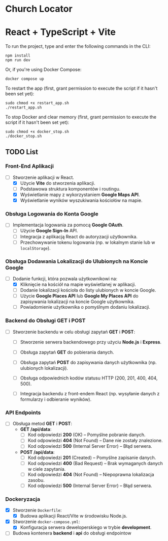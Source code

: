 # Church Locator
# React + TypeScript + Vite

To run the project, type and enter the following commands in the CLI:
```
npm install
npm run dev
```

Or, if you're using Docker Compose:
```
docker compose up
```
To restart the app (first, grant permission to execute the script if it hasn't been set yet):
```
sudo chmod +x restart_app.sh
./restart_app.sh
```
To stop Docker and clear memory (first, grant permission to execute the script if it hasn't been set yet):
```
sudo chmod +x docker_stop.sh
./docker_stop.sh
```

## TODO List

### Front-End Aplikacji
- [ ] Stworzenie aplikacji w React.
  - [x] Użycie **Vite** do stworzenia aplikacji.
  - [ ] Podstawowa struktura komponentów i routingu.
  - [x] Wyświetlanie mapy z wykorzystaniem **Google Maps API**.
  - [x] Wyświetlanie wyników wyszukiwania kościołów na mapie.

### Obsługa Logowania do Konta Google
- [ ] Implementacja logowania za pomocą **Google OAuth**.
  - [ ] Użycie **Google Sign-In** API.
  - [ ] Integracja z aplikacją React do autoryzacji użytkownika.
  - [ ] Przechowywanie tokenu logowania (np. w lokalnym stanie lub w `localStorage`).

### Obsługa Dodawania Lokalizacji do Ulubionych na Koncie Google
- [ ] Dodanie funkcji, która pozwala użytkownikowi na:
  - [x] Kliknięcie na kościół na mapie wyświetlanej w aplikacji.
  - [ ] Dodanie lokalizacji kościoła do listy ulubionych w koncie Google.
  - [ ] Użycie **Google Places API** lub **Google My Places API** do zapisywania lokalizacji na koncie Google użytkownika.
  - [ ] Powiadomienie użytkownika o pomyślnym dodaniu lokalizacji.

### Backend do Obsługi GET i POST
- [ ] Stworzenie backendu w celu obsługi zapytań **GET** i **POST**:
  - [ ] Stworzenie serwera backendowego przy użyciu **Node.js** i **Express**.
  - [ ] Obsługa zapytań **GET** do pobierania danych.
  - [ ] Obsługa zapytań **POST** do zapisywania danych użytkownika (np. ulubionych lokalizacji).
  - [ ] Obsługa odpowiednich kodów statusu HTTP (200, 201, 400, 404, 500).
  - [ ] Integracja backendu z front-endem React (np. wysyłanie danych z formularzy i odbieranie wyników).


### API Endpoints
- [ ] Obsługa metod **GET** i **POST**:
  - **GET /api/data**:
    - [ ] Kod odpowiedzi **200** (OK) – Pomyślne pobranie danych.
    - [ ] Kod odpowiedzi **404** (Not Found) – Dane nie zostały znalezione.
    - [ ] Kod odpowiedzi **500** (Internal Server Error) – Błąd serwera.
  - **POST /api/data**:
    - [ ] Kod odpowiedzi **201** (Created) – Pomyślne zapisanie danych.
    - [ ] Kod odpowiedzi **400** (Bad Request) – Brak wymaganych danych w ciele zapytania.
    - [ ] Kod odpowiedzi **404** (Not Found) – Niepoprawna lokalizacja zasobu.
    - [ ] Kod odpowiedzi **500** (Internal Server Error) – Błąd serwera.

### Dockeryzacja
- [x] Stworzenie `Dockerfile`:
  - [x] Budowa aplikacji React/Vite w środowisku Node.js.
- [x] Stworzenie `docker-compose.yml`:
  - [x] Konfiguracja serwera deweloperskiego w trybie **development**.
- [ ] Budowa kontenera **backend** i **api** do obsługi endpointow
